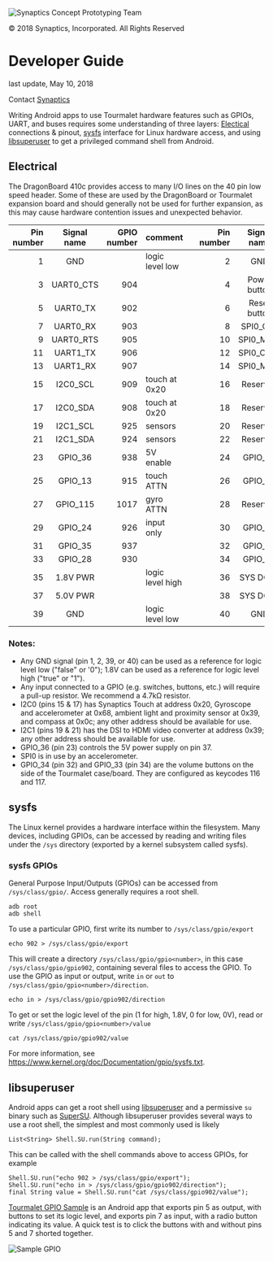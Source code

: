 ![Synaptics Concept Prototyping Team](Pictures/Small/CPT_logo.png) 

&copy; 2018 Synaptics, Incorporated. All Rights Reserved

# Developer Guide #

last update, May 10, 2018

Contact [Synaptics](mailto:tourmalet@synaptics.com)

Writing Android apps to use Tourmalet hardware features such as GPIOs, UART, and buses requires some understanding of three layers: [Electical](#electrical) connections & pinout, [sysfs](#sysfs) interface for Linux hardware access, and using [libsuperuser](#libsuperuser) to get a privileged command shell from Android.

## Electrical ##

The DragonBoard 410c provides access to many I/O lines on the 40 pin low speed header. Some of these are used by the DragonBoard or Tourmalet expansion board and should generally not be used for further expansion, as this may cause hardware contention issues and unexpected behavior.

| Pin number | Signal name  | GPIO number |      comment     |   | Pin number | Signal name  | GPIO number |      comment     |
| ---------: | :----------: | ----------: | :--------------- | - | ---------: | :----------: | ----------: | :--------------- |
|          1 | GND          |             | logic level low  |   |          2 | GND          |             |                  |
|          3 | UART0_CTS    |         904 |                  |   |          4 | Power button |             |                  |
|          5 | UART0_TX     |         902 |                  |   |          6 | Reset button |             |                  |
|          7 | UART0_RX     |         903 |                  |   |          8 | SPI0_CLK     |         921 | accelerometer    |
|          9 | UART0_RTS    |         905 |                  |   |         10 | SPI0_MISO    |         919 | accelerometer    |
|         11 | UART1_TX     |         906 |                  |   |         12 | SPI0_CS_N    |         920 | accelerometer    |
|         13 | UART1_RX     |         907 |                  |   |         14 | SPI0_MOSI    |         918 | accelerometer    |
|         15 | I2C0_SCL     |         909 | touch at 0x20    |   |         16 | Reserved     |             |                  |
|         17 | I2C0_SDA     |         908 | touch at 0x20    |   |         18 | Reserved     |             |                  |
|         19 | I2C1_SCL     |         925 | sensors          |   |         20 | Reserved     |             |                  |
|         21 | I2C1_SDA     |         924 | sensors          |   |         22 | Reserved     |             |                  |
|         23 | GPIO_36      |         938 | 5V enable        |   |         24 | GPIO_12      |         914 |                  |
|         25 | GPIO_13      |         915 | touch ATTN       |   |         26 | GPIO_69      |         971 |                  |
|         27 | GPIO_115     |        1017 | gyro ATTN        |   |         28 | Reserved     |             | compass ATTN     |
|         29 | GPIO_24      |         926 | input only       |   |         30 | GPIO_25      |         927 |                  |
|         31 | GPIO_35      |         937 |                  |   |         32 | GPIO_34      |         936 | volume up        |
|         33 | GPIO_28      |         930 |                  |   |         34 | GPIO_33      |         935 | volume down      |
|         35 | 1.8V PWR     |             | logic level high |   |         36 | SYS DC IN    |             |                  |
|         37 | 5.0V PWR     |             |                  |   |         38 | SYS DC IN    |             |                  |
|         39 | GND          |             | logic level low  |   |         40 | GND          |             |                  |

### Notes: ###

- Any GND signal (pin 1, 2, 39, or 40) can be used as a reference for logic level low ("false" or '0"); 1.8V can be used as a reference for logic level high ("true" or "1").
- Any input connected to a GPIO (e.g. switches, buttons, etc.) will require a pull-up resistor.  We recommend a 4.7k&Omega; resistor.
- I2C0 (pins 15 & 17) has Synaptics Touch at address 0x20, Gyroscope and accelerometer at 0x68, ambient light and proximity sensor at 0x39, and compass at 0x0c; any other address should be available for use.
- I2C1 (pins 19 & 21) has the DSI to HDMI video converter at address 0x39; any other address should be available for use.
- GPIO_36 (pin 23) controls the 5V power supply on pin 37.
- SPI0 is in use by an accelerometer.
- GPIO_34 (pin 32) and GPIO_33 (pin 34) are the volume buttons on the side of the Tourmalet case/board. They are configured as keycodes 116 and 117.

## sysfs ##

The Linux kernel provides a hardware interface within the filesystem. Many devices, including GPIOs, can be accessed by reading and writing files under the `/sys` directory (exported by a kernel subsystem called sysfs).

### sysfs GPIOs ###

General Purpose Input/Outputs (GPIOs) can be accessed from `/sys/class/gpio/`. Access generally requires a root shell.

```{r, engine=sh}
adb root
adb shell
```

To use a particular GPIO, first write its number to `/sys/class/gpio/export`

```{r, engine=sh}
echo 902 > /sys/class/gpio/export
```

This will create a directory `/sys/class/gpio/gpio<number>`, in this case `/sys/class/gpio/gpio902`, containing several files to access the GPIO.
To use the GPIO as input or output, write `in` or `out` to `/sys/class/gpio/gpio<number>/direction`.

```{r, engine=sh}
echo in > /sys/class/gpio/gpio902/direction
```

To get or set the logic level of the pin (1 for high, 1.8V, 0 for low, 0V), read or write `/sys/class/gpio/gpio<number>/value`

```{r, engine=sh}
cat /sys/class/gpio/gpio902/value
```

For more information, see https://www.kernel.org/doc/Documentation/gpio/sysfs.txt.

## libsuperuser ##

Android apps can get a root shell using [libsuperuser](https://github.com/Chainfire/libsuperuser) and a permissive `su` binary such as [SuperSU](http://www.supersu.com/). Although libsuperuser provides several ways to use a root shell, the simplest and most commonly used is likely

```{r, engine=java}
List<String> Shell.SU.run(String command);
```

This can be called with the shell commands above to access GPIOs, for example

```{r, engine=java}
Shell.SU.run("echo 902 > /sys/class/gpio/export");
Shell.SU.run("echo in > /sys/class/gpio/gpio902/direction");
final String value = Shell.SU.run("cat /sys/class/gpio902/value");
```

[Tourmalet GPIO Sample](../Software/TourmaletGpioSample.zip) is an Android app that exports pin 5 as output, with buttons to set its logic level, and exports pin 7 as input, with a radio button indicating its value. A quick test is to click the buttons with and without pins 5 and 7 shorted together.

![Sample GPIO](Pictures/Small/Tourmalet_GPIO_Sample.jpg "Sample GPIO test App")
